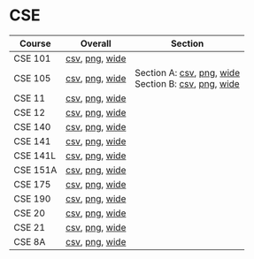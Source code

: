 # CSE

| Course | Overall | Section |
| ------ | ------- | ------- |
| CSE 101 | [csv](https://github.com/UCSD-Historical-Enrollment-Data/2024Summer1/blob/main/overall/CSE%20101.csv), [png](https://raw.githubusercontent.com/UCSD-Historical-Enrollment-Data/2024Summer1/main/plot_overall/CSE%20101.png), [wide](https://raw.githubusercontent.com/UCSD-Historical-Enrollment-Data/2024Summer1/main/plot_overall_wide/CSE%20101.png) |  |
| CSE 105 | [csv](https://github.com/UCSD-Historical-Enrollment-Data/2024Summer1/blob/main/overall/CSE%20105.csv), [png](https://raw.githubusercontent.com/UCSD-Historical-Enrollment-Data/2024Summer1/main/plot_overall/CSE%20105.png), [wide](https://raw.githubusercontent.com/UCSD-Historical-Enrollment-Data/2024Summer1/main/plot_overall_wide/CSE%20105.png) | Section A: [csv](https://github.com/UCSD-Historical-Enrollment-Data/2024Summer1/blob/main/section/CSE%20105_A.csv), [png](https://raw.githubusercontent.com/UCSD-Historical-Enrollment-Data/2024Summer1/main/plot_section/CSE%20105_A.png), [wide](https://raw.githubusercontent.com/UCSD-Historical-Enrollment-Data/2024Summer1/main/plot_section_wide/CSE%20105_A.png)<br>Section B: [csv](https://github.com/UCSD-Historical-Enrollment-Data/2024Summer1/blob/main/section/CSE%20105_B.csv), [png](https://raw.githubusercontent.com/UCSD-Historical-Enrollment-Data/2024Summer1/main/plot_section/CSE%20105_B.png), [wide](https://raw.githubusercontent.com/UCSD-Historical-Enrollment-Data/2024Summer1/main/plot_section_wide/CSE%20105_B.png) |
| CSE 11 | [csv](https://github.com/UCSD-Historical-Enrollment-Data/2024Summer1/blob/main/overall/CSE%2011.csv), [png](https://raw.githubusercontent.com/UCSD-Historical-Enrollment-Data/2024Summer1/main/plot_overall/CSE%2011.png), [wide](https://raw.githubusercontent.com/UCSD-Historical-Enrollment-Data/2024Summer1/main/plot_overall_wide/CSE%2011.png) |  |
| CSE 12 | [csv](https://github.com/UCSD-Historical-Enrollment-Data/2024Summer1/blob/main/overall/CSE%2012.csv), [png](https://raw.githubusercontent.com/UCSD-Historical-Enrollment-Data/2024Summer1/main/plot_overall/CSE%2012.png), [wide](https://raw.githubusercontent.com/UCSD-Historical-Enrollment-Data/2024Summer1/main/plot_overall_wide/CSE%2012.png) |  |
| CSE 140 | [csv](https://github.com/UCSD-Historical-Enrollment-Data/2024Summer1/blob/main/overall/CSE%20140.csv), [png](https://raw.githubusercontent.com/UCSD-Historical-Enrollment-Data/2024Summer1/main/plot_overall/CSE%20140.png), [wide](https://raw.githubusercontent.com/UCSD-Historical-Enrollment-Data/2024Summer1/main/plot_overall_wide/CSE%20140.png) |  |
| CSE 141 | [csv](https://github.com/UCSD-Historical-Enrollment-Data/2024Summer1/blob/main/overall/CSE%20141.csv), [png](https://raw.githubusercontent.com/UCSD-Historical-Enrollment-Data/2024Summer1/main/plot_overall/CSE%20141.png), [wide](https://raw.githubusercontent.com/UCSD-Historical-Enrollment-Data/2024Summer1/main/plot_overall_wide/CSE%20141.png) |  |
| CSE 141L | [csv](https://github.com/UCSD-Historical-Enrollment-Data/2024Summer1/blob/main/overall/CSE%20141L.csv), [png](https://raw.githubusercontent.com/UCSD-Historical-Enrollment-Data/2024Summer1/main/plot_overall/CSE%20141L.png), [wide](https://raw.githubusercontent.com/UCSD-Historical-Enrollment-Data/2024Summer1/main/plot_overall_wide/CSE%20141L.png) |  |
| CSE 151A | [csv](https://github.com/UCSD-Historical-Enrollment-Data/2024Summer1/blob/main/overall/CSE%20151A.csv), [png](https://raw.githubusercontent.com/UCSD-Historical-Enrollment-Data/2024Summer1/main/plot_overall/CSE%20151A.png), [wide](https://raw.githubusercontent.com/UCSD-Historical-Enrollment-Data/2024Summer1/main/plot_overall_wide/CSE%20151A.png) |  |
| CSE 175 | [csv](https://github.com/UCSD-Historical-Enrollment-Data/2024Summer1/blob/main/overall/CSE%20175.csv), [png](https://raw.githubusercontent.com/UCSD-Historical-Enrollment-Data/2024Summer1/main/plot_overall/CSE%20175.png), [wide](https://raw.githubusercontent.com/UCSD-Historical-Enrollment-Data/2024Summer1/main/plot_overall_wide/CSE%20175.png) |  |
| CSE 190 | [csv](https://github.com/UCSD-Historical-Enrollment-Data/2024Summer1/blob/main/overall/CSE%20190.csv), [png](https://raw.githubusercontent.com/UCSD-Historical-Enrollment-Data/2024Summer1/main/plot_overall/CSE%20190.png), [wide](https://raw.githubusercontent.com/UCSD-Historical-Enrollment-Data/2024Summer1/main/plot_overall_wide/CSE%20190.png) |  |
| CSE 20 | [csv](https://github.com/UCSD-Historical-Enrollment-Data/2024Summer1/blob/main/overall/CSE%2020.csv), [png](https://raw.githubusercontent.com/UCSD-Historical-Enrollment-Data/2024Summer1/main/plot_overall/CSE%2020.png), [wide](https://raw.githubusercontent.com/UCSD-Historical-Enrollment-Data/2024Summer1/main/plot_overall_wide/CSE%2020.png) |  |
| CSE 21 | [csv](https://github.com/UCSD-Historical-Enrollment-Data/2024Summer1/blob/main/overall/CSE%2021.csv), [png](https://raw.githubusercontent.com/UCSD-Historical-Enrollment-Data/2024Summer1/main/plot_overall/CSE%2021.png), [wide](https://raw.githubusercontent.com/UCSD-Historical-Enrollment-Data/2024Summer1/main/plot_overall_wide/CSE%2021.png) |  |
| CSE 8A | [csv](https://github.com/UCSD-Historical-Enrollment-Data/2024Summer1/blob/main/overall/CSE%208A.csv), [png](https://raw.githubusercontent.com/UCSD-Historical-Enrollment-Data/2024Summer1/main/plot_overall/CSE%208A.png), [wide](https://raw.githubusercontent.com/UCSD-Historical-Enrollment-Data/2024Summer1/main/plot_overall_wide/CSE%208A.png) |  |
